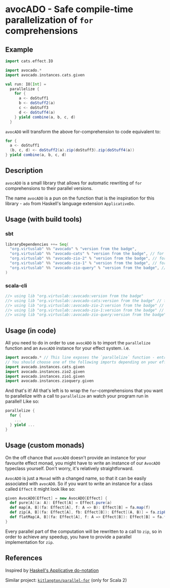# avocADO - Safe compile-time parallelization of `for` comprehensions

## Example

```scala
import cats.effect.IO

import avocado.*
import avocado.instances.cats.given

val run: IO[Int] =
  parallelize {
    for {
      a <- doStuff1
      b <- doStuff2(a)
      c <- doStuff3
      d <- doStuff4(a)
    } yield combine(a, b, c, d)
  }
```

`avocADO` will transform the above for-comprehension to code equivalent to:
```scala
for {
  a <- doStuff1
  (b, c, d) <- doStuff2(a).zip(doStuff3).zip(doStuff4(a))
} yield combine(a, b, c, d)
```

## Description

`avocADO` is a small library that allows for automatic rewriting of `for` comprehensions to their parallel versions.

The name `avocADO` is a pun on the function that is the inspiration for this library - `ado` from Haskell's language extension `ApplicativeDo`.

## Usage (with build tools)

### sbt

```scala
libraryDependencies ++= Seq(
  "org.virtuslab" %% "avocado" % "version from the badge",
  "org.virtuslab" %% "avocado-cats" % "version from the badge", // for Cats
  "org.virtuslab" %% "avocado-zio-2" % "version from the badge", // for ZIO 2.x
  "org.virtuslab" %% "avocado-zio-1" % "version from the badge", // for ZIO 1.x
  "org.virtuslab" %% "avocado-zio-query" % "version from the badge", // for ZIO Query
)
```

### scala-cli

```scala
//> using lib "org.virtuslab::avocado:version from the badge"
//> using lib "org.virtuslab::avocado-cats:version from the badge" // for Cats
//> using lib "org.virtuslab::avocado-zio-2:version from the badge" // for ZIO 2.x
//> using lib "org.virtuslab::avocado-zio-1:version from the badge" // for ZIO 1.x
//> using lib "org.virtuslab::avocado-zio-query:version from the badge" // for ZIO Query
```

## Usage (in code)

All you need to do in order to use `avocADO` is to import the `parallelize` function and an `AvocADO` instance for your effect system. i.e.
```scala
import avocado.* // This line exposes the `parallelize` function - entrypoint of the library
// You should choose one of the following imports depending on your effect system of choice
import avocado.instances.cats.given
import avocado.instances.zio2.given
import avocado.instances.zio1.given
import avocado.instances.zioquery.given
```

And that's it! All that's left is to wrap the `for`-comprehensions that you want to parallelize with a call to `parallelize` an watch your program run in parallel! Like so:
```scala
parallelize {
  for {
    ...
  } yield ...
}
```

## Usage (custom monads)

On the off chance that `avocADO` doesn't provide an instance for your favourite effect monad, you might have to write an instance of our `AvocADO` typeclass yourself. Don't worry, it's relatively straightforward.

`AvocADO` is just a `Monad` with a changed name, so that it can be easily associated with `avocADO`. So if you want to write an instance for a class called `Effect` it might look like so:
```scala
given AvocADO[Effect] = new AvocADO[Effect] {
  def pure[A](a: A): Effect[A] = Effect.pure(a)
  def map[A, B](fa: Effect[A], f: A => B): Effect[B] = fa.map(f)
  def zip[A, B](fa: Effect[A], fb: Effect[B]): Effect[(A, B)] = fa.zipPar(fb) // This is the most important method
  def flatMap[A, B](fa: Effect[A], f: A => Effect[B]): Effect[B] = fa.flatMap(f)
}
```

Every parallel part of the computation will be rewritten to a call to `zip`, so in order to achieve any speedup, you have to provide a parallel implementation for `zip`.

## References

Inspired by [Haskell's Applicative do-notation](https://gitlab.haskell.org/ghc/ghc/-/wikis/applicative-do)

Similar project: [`kitlangton/parallel-for`](https://github.com/kitlangton/parallel-for) (only for Scala 2)
